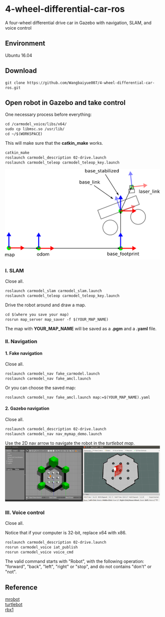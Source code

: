 # 4-wheel-differential-car-ros

A four-wheel differential drive car in Gazebo with navigation, SLAM, and voice control

## Environment

Ubuntu 16.04

## Download

    git clone https://github.com/Wangbaiyue007/4-wheel-differential-car-ros.git

## Open robot in Gazebo and take control

One necessary process before everything:

    cd /carmodel_voice/libs/x64/
    sudo cp libmsc.so /usr/lib/
    cd ~/$(WORKSPACE)

This will make sure that the **catkin_make** works.

    catkin_make  
    roslaunch carmodel_description 02-drive.launch  
    roslaunch carmodel_teleop carmodel_teleop_key.launch

![coordinate](coordsystems_img.png)

### I. SLAM

Close all.

    roslaunch carmodel_slam carmodel_slam.launch
    roslaunch carmodel_teleop carmodel_teleop_key.launch

Drive the robot around and draw a map.

    cd $(where you save your map)
    rosrun map_server map_saver -f $(YOUR_MAP_NAME)

The map with **YOUR_MAP_NAME** will be saved as a **.pgm** and a **.yaml** file.

### II. Navigation

#### 1. Fake navigation

Close all.

    roslaunch carmodel_nav fake_carmodel.launch
    roslaunch carmodel_nav fake_amcl.launch

Or you can choose the saved map:

    roslaunch carmodel_nav fake_amcl.launch map:=$(YOUR_MAP_NAME).yaml

#### 2. Gazebo navigation

Close all.

    roslaunch carmodel_description 02-drive.launch
    roslaunch carmodel_nav nav_mymap_demo.launch

Use the 2D nav arrow to navigate the robot in the *turtlebot map*.  
![navigation](navigation.png)

### III. Voice control

Close all.

Notice that if your computer is 32-bit, replace x64 with x86.

    roslaunch carmodel_description 02-drive.launch
    rosrun carmodel_voice iat_publish
    rosrun carmodel_voice voice_cmd

The valid command starts with "Robot", with the following operation: "forward", "back", "left", "right" or "stop", and do not contains "don't" or "not".

## Reference

[mrobot](https://github.com/ROSClub/mrobot.git)  
[turtlebot](https://github.com/ROBOTIS-GIT/turtlebot3.git)  
[rbx1](https://github.com/pirobot/rbx1.git)
